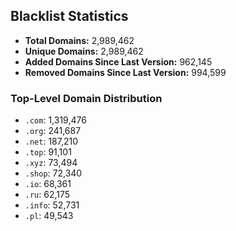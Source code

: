 ## Blacklist Statistics

- **Total Domains:** 2,989,462
- **Unique Domains:** 2,989,462
- **Added Domains Since Last Version:** 962,145
- **Removed Domains Since Last Version:** 994,599

### Top-Level Domain Distribution

-  `.com`: 1,319,476
-  `.org`: 241,687
-  `.net`: 187,210
-  `.top`: 91,101
-  `.xyz`: 73,494
-  `.shop`: 72,340
-  `.io`: 68,361
-  `.ru`: 62,175
-  `.info`: 52,731
-  `.pl`: 49,543
